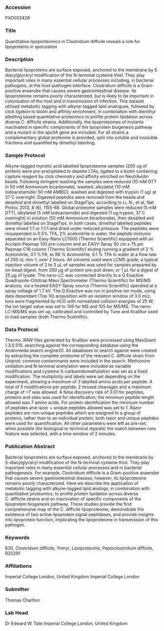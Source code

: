 ### Accession
PXD002426

### Title
Quantitative lipoproteomics in Clostridium difficile reveals a role for lipoproteins in sporulation

### Description
Bacterial lipoproteins are surface exposed, anchored to the membrane by S diacylglyceryl modification of the N-terminal cysteine thiol. They play important roles in many essential cellular processes including, in bacterial pathogens, at the host-pathogen interface. Clostridium difficile is a Gram-positive anaerobe that causes severe gastrointestinal disease. Its lipoproteome remains poorly characterized, but is likely to be important in colonization of the host and in transmission of infection. This dataset utilised metabolic tagging with alkyne-tagged lipid analogues, followed by click ligation to biotin and affintiy enrichment, in combination with diemthyl albelling based quantitative proteomics to profile protein lipidation across diverse C. difficile strains. Additionally, the lipoproteomes of mutants inactivated in specific components of the lipoprotein biogenesis pathway and a mutant in the spo0A gene are included. For all strains a complementary global proteome is provided, split into soluble and insoluble fractions and quantifed by dimethyl labelling.

### Sample Protocol
Alkyne-tagged myristic acid labelled lipoproteome samples (200 ug of protein) were pre-precipitated to deplete LTAs, ligated to a biotin containing capture reagent by click chemistry and affinity enriched on NeutrAvidin beads. Following stringent washing the samples were reduced (10 mM DTT in 50 mM Ammonium bicarbonate), washed, alkylated (10 mM Iodoacetamide/ 50 mM AMBIC), washed and digested with trypsin (1 ug) at 37 C overnight. Digested peptides were removed from the beads and desalted and dimethyl labelled on StageTips, according to Li, N.; et al, Nat Protoc 2013, 8 (6), 1155-68. Global proteome samples were reduced (5 mM DTT), alkylated (5 mM Iodoactamide) and digested (1 ug trypsin, 37 C overnight) in solution (50 mM Ammonium bicarbonate), then desalted and dimethyl labelled on StageTips.  In both cases, dimethyl labelled peptides were mixed 1:1 or 1:1:1 and dried under reduced pressure. The peptides were resuspended in 0.5% TFA, 2% acetonitrile in water. the peptide mixtures separated on an Easy-Nano LC1000 (Thermo Scientific) equipped with an Acclaim Pepmap 100 pre-column and an EASY-Spray 50 cm x 75 µm Pepmap C18 column (Thermo Scientific) eluting running a gradient of 2 % Acetonitrile, 0.1 % FA, to 98 % Acetonitrile, 0.1 % TFA in water at a flow rate of 250 nL min-1, over 2 hours. All solvents used were LCMS grade; a typical injection volume of 2 to 3 µL of samples was used for samples prepared by on-bead digest, from 200 µg of protein pre-pull down, or 1 µL for a digest of 25 µg of lysate. The nano-LC was connected directly to a Q Exactive Quadrupole-Orbitrap Mass Spectrometer (Thermo Scientific) for MS/MS analysis, via a heated EASY-Spray source (Thermo Scientific) operated at a spray voltage of 1.7 kV. The Q Exactive was run in positive ion mode, using data dependant (Top 10) acquisition with an isolation window of 3.0 m/z. Ions were fragmented by HCD with normalized collision energies of 25 W; the ion target value was set to 106 for MS and 105 for MS/MS. The nano-LC-MS/MS was set up, calibrated and controlled by Tune and Xcalibur used to load samples (both Thermo Scientific).

### Data Protocol
Thermo .RAW files generated by Xcalibur were processed using MaxQuant 1.3.0.519, searching against the corresponding database using the Andromeda search engine20. All databases to search against were created by extracting the complete proteome of the relevant C. difficile strain from Uniprot; common contaminants were included in the search. Methionine oxidation and N-terminal acetylation were included as variable modifications and cysteine S-carbamidomethylation was set as a fixed modification. The multiplicity and labels were set depending on the experiment, allowing a maximum of 3 labelled amino acids per peptide. A total of 5 modifications per peptide, 2 missed cleavages and a maximum charge of +7 was allowed. A false discovery rate of 0.01 for peptides, proteins and sites was used for identification; the minimum peptide length allowed was 7 amino acids. For protein identification the minimum number of peptides and razor + unique peptides allowed was set to 1. Razor peptides are non-unique peptides which are assigned to a group of proteins, rather than to an individual protein; both razor and unique peptides were used for quantification. All other parameters were left as pre-set; when possible (for biological or technical repeats) the match between runs feature was selected, with a time window of 2 minutes.

### Publication Abstract
Bacterial lipoproteins are surface exposed, anchored to the membrane by S-diacylglyceryl modification of the N-terminal cysteine thiol. They play important roles in many essential cellular processes and in bacterial pathogenesis. For example, Clostridium difficile is a Gram-positive anaerobe that causes severe gastrointestinal disease; however, its lipoproteome remains poorly characterized. Here we describe the application of metabolic tagging with alkyne-tagged lipid analogs, in combination with quantitative proteomics, to profile protein lipidation across diverse C.&#xa0;difficile strains and on inactivation of specific components of the lipoprotein biogenesis pathway. These studies provide the first comprehensive map of the C.&#xa0;difficile lipoproteome, demonstrate the existence of two active lipoprotein signal peptidases, and provide insights into lipoprotein function, implicating the lipoproteome in transmission of this pathogen.

### Keywords
630, Clostridium difficile, Ynmyr, Lipoproteome, Peptoclostridium difficile, R20291

### Affiliations
Imperial College London, United Kingdom
Imperial College London

### Submitter
Thomas Charlton

### Lab Head
Dr Edward W. Tate
Imperial College London, United Kingdom


